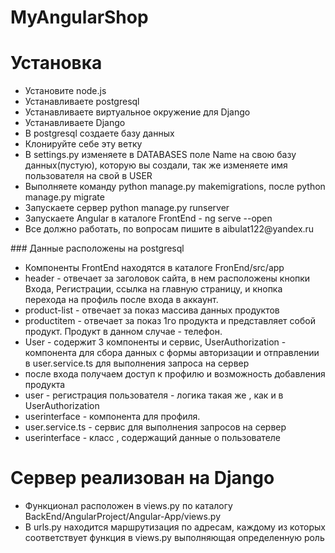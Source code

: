 # MyAngularShop

<h1>Установка</h1>
<ul>
  <li>Установите node.js</li>
  <li>Устанавливаете postgresql</li>
  <li>Устанавливаете виртуальное окружение для Django</li>
  <li>Устанавливаете Django</li>
  <li>В postgresql создаете базу данных</li>
  <li>Клонируйте себе эту ветку</li>
  <li>В settings.py изменяете в DATABASES поле Name на свою базу данных(пустую), которую вы создали, так же изменяете имя пользователя на свой в USER</li>
  <li>Выполняете команду python manage.py makemigrations, после python manage.py migrate </li>
  <li>Запускаете сервер python manage.py runserver</li>
  <li>Запускаете Angular в каталоге FrontEnd - ng serve --open </li>
  <li>Все должно работать, по вопросам пишите в aibulat122@yandex.ru </li>

</ul>
### Данные расположены на postgresql
<ul>
  <li>Компоненты FrontEnd находятся в каталоге FronEnd/src/app</li>
<li>header - отвечает за заголовок сайта, в нем расположены кнопки Входа, Регистрации, ссылка на главную страницу, и кнопка перехода на профиль после входа в аккаунт.</li>
<li>product-list - отвечает за показ массива данных продуктов</li>
<li>productitem - отвечает за показ 1го продукта и представляет собой продукт. Продукт в данном случае - телефон.</li>
<li>User - содержит 3 компоненты и сервис, UserAuthorization - компонента для сбора данных с формы авторизации и отправлении в user.service.ts для выполнения запроса на сервер</li>
<li>после входа получаем доступ к профилю и возможность добавления продукта</li>
  <li>user - регистрация пользователя - логика такая же , как и в UserAuthorization</li>
  <li>userinterface - компонента для профиля.</li>
<li>user.service.ts - сервис для выполнения запросов на сервер</li>
<li>userinterface - класс , содержащий данные о пользователе</li>
</ul>
<h1> Сервер реализован на Django</h1>
<ul>
  <li>Функционал расположен в views.py по каталогу BackEnd/AngularProject/Angular-App/views.py</li>
  <li>В urls.py находится маршрутизация по адресам, каждому из которых соответствует функция в views.py выполняющая определенную роль</li>
 </ul>
